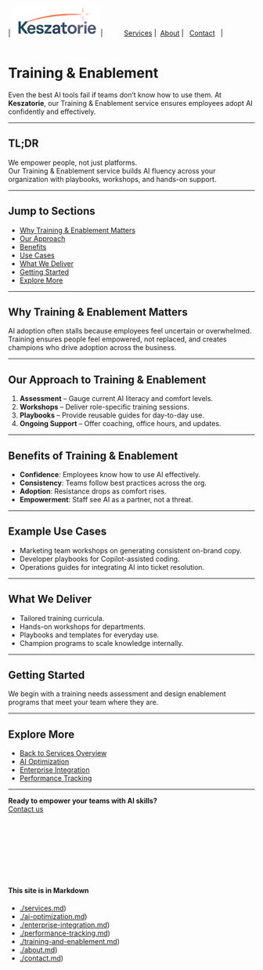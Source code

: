 | [<img src="Keszatorie_logo.png" alt="Keszatorie Logo" height="60">](https://keszatorie.com/)| &nbsp;&nbsp;&nbsp;&nbsp;&nbsp;&nbsp;&nbsp;&nbsp;&nbsp;&nbsp;[Services](/services/) |&nbsp;&nbsp;[About](../about.md) |&nbsp;&nbsp; [Contact](../contact.md) &nbsp;&nbsp;|
<br><br>

# Training & Enablement

Even the best AI tools fail if teams don’t know how to use them. At **Keszatorie**, our Training & Enablement service ensures employees adopt AI confidently and effectively.

---

## TL;DR
We empower people, not just platforms.  
Our Training & Enablement service builds AI fluency across your organization with playbooks, workshops, and hands-on support.

---

## Jump to Sections
- [Why Training & Enablement Matters](#why-training--enablement-matters)  
- [Our Approach](#our-approach-to-training--enablement)  
- [Benefits](#benefits-of-training--enablement)  
- [Use Cases](#example-use-cases)  
- [What We Deliver](#what-we-deliver)  
- [Getting Started](#getting-started)  
- [Explore More](#explore-more)  

---

## Why Training & Enablement Matters
AI adoption often stalls because employees feel uncertain or overwhelmed. Training ensures people feel empowered, not replaced, and creates champions who drive adoption across the business.

---

## Our Approach to Training & Enablement
1. **Assessment** – Gauge current AI literacy and comfort levels.  
2. **Workshops** – Deliver role-specific training sessions.  
3. **Playbooks** – Provide reusable guides for day-to-day use.  
4. **Ongoing Support** – Offer coaching, office hours, and updates.

---

## Benefits of Training & Enablement
- **Confidence**: Employees know how to use AI effectively.  
- **Consistency**: Teams follow best practices across the org.  
- **Adoption**: Resistance drops as comfort rises.  
- **Empowerment**: Staff see AI as a partner, not a threat.  

---

## Example Use Cases
- Marketing team workshops on generating consistent on-brand copy.  
- Developer playbooks for Copilot-assisted coding.  
- Operations guides for integrating AI into ticket resolution.  

---

## What We Deliver
- Tailored training curricula.  
- Hands-on workshops for departments.  
- Playbooks and templates for everyday use.  
- Champion programs to scale knowledge internally.  

---

## Getting Started
We begin with a training needs assessment and design enablement programs that meet your team where they are.

---

## Explore More
- [Back to Services Overview](/)  
- [AI Optimization](./ai-optimization.md)  
- [Enterprise Integration](./enterprise-integration.md)  
- [Performance Tracking](./performance-tracking.md)  

---

**Ready to empower your teams with AI skills?**  
[Contact us](../contact.md)

<br><br><br><br>
---
#### This site is in Markdown
- [./services.md](https://keszatorie.com/services/index.md))
- [./ai-optimization.md](https://keszatorie.com/services/ai-optimization.md))
- [./enterprise-integration.md](https://keszatorie.com/services/enterprise-integration.md))
- [./performance-tracking.md](https://keszatorie.com/services/performance-tracking.md))
- [./training-and-enablement.md](https://keszatorie.com/services/training-and-enablement.md))
- [./about.md](https://keszatorie.com/about.md))  
- [./contact.md](https://keszatorie.com/contact.md))  
